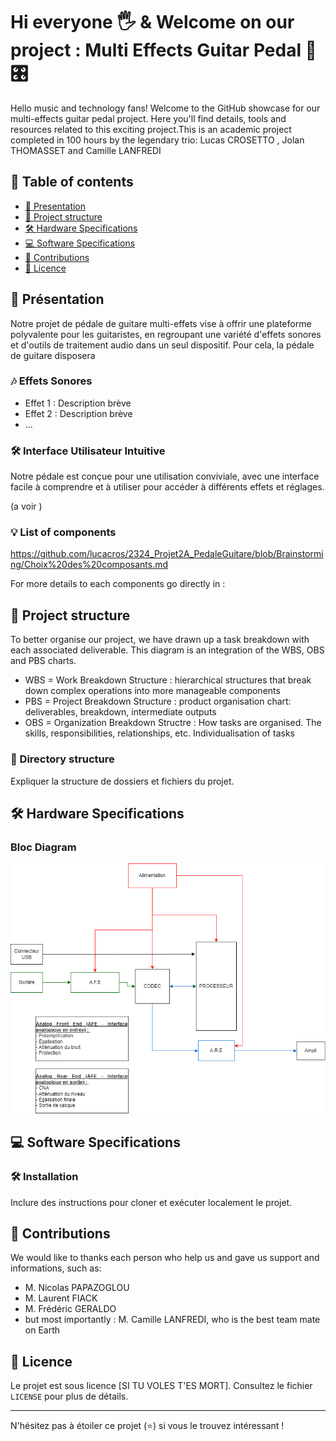 # Hi everyone 🖐️ & Welcome on our project : Multi Effects Guitar Pedal 🎸🎛️



Hello music and technology fans! Welcome to the GitHub showcase for our multi-effects guitar pedal project. Here you'll find details, tools and resources related to this exciting project.This is an academic project completed in 100 hours by the legendary trio: Lucas CROSETTO , Jolan THOMASSET and Camille LANFREDI

## 📖 Table of contents

- [📌 Presentation](#-présentation)
- [🔧 Project structure](#-project-structure)
- [🛠️ Hardware Specifications](#-hardware-specifications)
- [💻 Software Specifications](#-software-specifications)
- [🚀 Contributions](#-contributions)
- [📜 Licence](#-licence)

## 📌 Présentation

Notre projet de pédale de guitare multi-effets vise à offrir une plateforme polyvalente pour les guitaristes, en regroupant une variété d'effets sonores et d'outils de traitement audio dans un seul dispositif.
Pour cela, la pédale de guitare disposera

### 🎶 Effets Sonores

- Effet 1 : Description brève
- Effet 2 : Description brève
- ...

### 🛠️ Interface Utilisateur Intuitive
Notre pédale est conçue pour une utilisation conviviale, avec une interface facile à comprendre et à utiliser pour accéder à différents effets et réglages.

(a voir )

### 💡 List of components

https://github.com/lucacros/2324_Projet2A_PedaleGuitare/blob/Brainstorming/Choix%20des%20composants.md

For more details to each components go directly in : 

## 🔧 Project structure
To better organise our project, we have drawn up a task breakdown with each associated deliverable. This diagram is an integration of the WBS, OBS and PBS charts.


- WBS = Work Breakdown Structure : hierarchical structures that break down complex operations into more manageable components
- PBS = Project Breakdown Structure : product organisation chart: deliverables, breakdown, intermediate outputs
- OBS = Organization Breakdown Structre : How tasks are organised. The skills, responsibilities, relationships, etc. Individualisation of tasks
### 📁 Directory structure

Expliquer la structure de dossiers et fichiers du projet.


## 🛠️ Hardware Specifications

### Bloc Diagram
<p align="center">
  <img src="https://github.com/lucacros/2324_Projet2A_PedaleGuitare/blob/Brainstorming/Mod%C3%A9lisation%20du%20syst%C3%A8me.png" alt="drawing" width="600" />
</p>


## 💻 Software Specifications

### 🛠 Installation

Inclure des instructions pour cloner et exécuter localement le projet.

## 🚀 Contributions
We would like to thanks each person who help us and gave us support and informations, such as:
- M. Nicolas PAPAZOGLOU 
- M. Laurent FIACK
- M. Frédéric GERALDO
- but most importantly : M. Camille LANFREDI, who is the best team mate on Earth 




## 📜 Licence

Le projet est sous licence [SI TU VOLES T'ES MORT]. Consultez le fichier `LICENSE` pour plus de détails.

---
N'hésitez pas à étoiler ce projet (⭐) si vous le trouvez intéressant !

